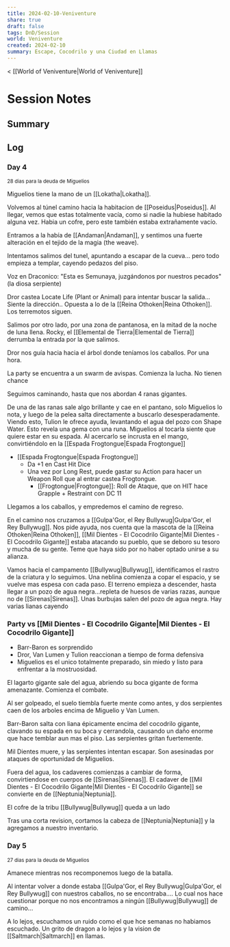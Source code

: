 ```yaml
---
title: 2024-02-10-Veniventure
share: true
draft: false
tags: DnD/Session
world: Veniventure
created: 2024-02-10
summary: Escape, Cocodrilo y una Ciudad en Llamas
---
```

< [[World of Veniventure|World of Veniventure]]
# Session Notes

## Summary

## Log

### Day 4
<small>28 dias para la deuda de Miguelios</small>

Miguelios tiene la mano de un [[Lokatha|Lokatha]].

Volvemos al túnel camino hacia la habitacion de [[Poseidus|Poseidus]]. Al llegar, vemos que estas totalmente vacía, como si nadie la hubiese habitado alguna vez. Habia un cofre, pero este también estaba extrañamente vacío.

Entramos a la había de [[Andaman|Andaman]], y sentimos una fuerte alteración en el tejido de la magia (the weave).

Intentamos salimos del tunel, apuntando a escapar de la cueva... pero todo empieza a templar, cayendo pedazos del piso. 

Voz en Draconico: "Esta es Semunaya, juzgándonos por nuestros pecados" (la diosa serpiente)

Dror castea Locate Life (Plant or Animal) para intentar buscar la salida... Siente la dirección.. Opuesta a lo de la [[Reina Othoken|Reina Othoken]]. Los terremotos siguen. 

Salimos por otro lado, por una zona de pantanosa, en la mitad de la noche de luna llena. Rocky, el [[Elemental de Tierra|Elemental de Tierra]] derrumba la entrada por la que salimos. 

Dror nos guía hacia hacia el árbol donde teníamos los caballos. Por una hora. 

La party se encuentra a un swarm de avispas. Comienza la lucha. No tienen chance

Seguimos caminando, hasta que nos abordan 4 ranas gigantes. 

De una de las ranas sale algo brillante y cae en el pantano, solo Miguelios lo nota, y luego de la pelea salta directamente a buscarlo desesperadamente. Viendo esto, Tulion le ofrece ayuda, levantando el agua del pozo con Shape Water. Esto revela una gema con una runa. Miguelios al tocarla siente que quiere estar en su espada. Al acercarlo se incrusta en el mango, convirtiéndolo en la [[Espada Frogtongue|Espada Frogtongue]]

- [[Espada Frogtongue|Espada Frogtongue]]
	- Da +1 en Cast Hit Dice
	- Una vez por Long Rest, puede gastar su Action para hacer un Weapon Roll que al entrar castea Frogtongue.
	  - [[Frogtongue|Frogtongue]]: Roll de Ataque, que on HIT hace Grapple + Restraint con DC 11

Llegamos a los caballos, y empredemos el camino de regreso. 

En el camino nos cruzamos a [[Gulpa'Gor, el Rey Bullywug|Gulpa'Gor, el Rey Bullywug]]. Nos pide ayuda, nos cuenta que la mascota de la [[Reina Othoken|Reina Othoken]], [[Mil Dientes - El Cocodrilo Gigante|Mil Dientes - El Cocodrilo Gigante]] estaba atacando su pueblo, que se deboro su tesoro y mucha de su gente. Teme que haya sido por no haber optado unirse a su alianza.

Vamos hacia el campamento [[Bullywug|Bullywug]], identificamos el rastro de la criatura y lo seguimos. Una neblina comienza a copar el espacio, y se vuelve mas espesa con cada paso. El terreno empieza a descender, hasta llegar a un pozo de agua negra...repleta de huesos de varias razas, aunque no de [[Sirenas|Sirenas]]. Unas burbujas salen del pozo de agua negra. Hay varias lianas cayendo 

### Party vs [[Mil Dientes - El Cocodrilo Gigante|Mil Dientes - El Cocodrilo Gigante]]

- Barr-Baron es sorprendido
- Dror, Van Lumen y Tulion reaccionan a tiempo de forma defensiva
- Miguelios es el unico totalmente preparado, sin miedo y listo para enfrentar a la mostruosidad.

El lagarto gigante sale del agua, abriendo su boca gigante de forma amenazante. Comienza el combate.

Al ser golpeado, el suelo tiembla fuerte mente como antes, y dos serpientes caen de los arboles encima de Miguelio y Van Lumen.

Barr-Baron salta con liana épicamente encima del cocodrilo gigante, clavando su espada en su boca y cerrandola, causando un daño enorme que hace temblar aun mas el piso. Las serpientes gritan fuertemente.

Mil Dientes muere,  y las serpientes intentan escapar. Son asesinadas por ataques de oportunidad de Miguelios. 

Fuera del agua, los cadaveres comienzas a cambiar de forma, convirtiendose en cuerpos de [[Sirenas|Sirenas]]. El cadaver de [[Mil Dientes - El Cocodrilo Gigante|Mil Dientes - El Cocodrilo Gigante]] se convierte en de [[Neptunia|Neptunia]].

El cofre de la tribu [[Bullywug|Bullywug]] queda a un lado 

Tras una corta revision, cortamos la cabeza de [[Neptunia|Neptunia]] y la agregamos a nuestro inventario.

### Day 5
<small>27 dias para la deuda de Miguelios</small>

Amanece mientras nos recomponemos luego de la batalla. 

Al intentar volver a donde estaba [[Gulpa'Gor, el Rey Bullywug|Gulpa'Gor, el Rey Bullywug]] con nuestros caballos, no se encontraba.... Lo cual nos hace cuestionar porque no nos encontramos a ningún [[Bullywug|Bullywug]] de camino...

A lo lejos, escuchamos un ruido como el que hce semanas no habiamos escuchado. Un grito de dragon a lo lejos y la vision de [[Saltmarch|Saltmarch]] en llamas. 






